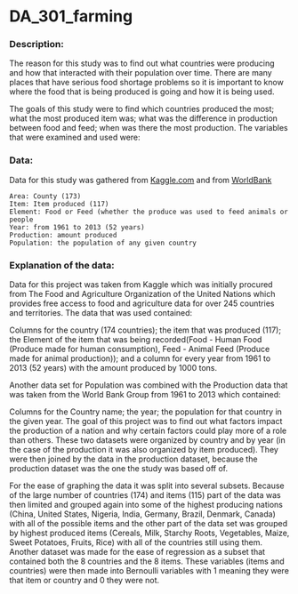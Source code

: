 # DA_301_farming

### Description:

The reason for this study was to find out what countries were producing and how that interacted with their population over time. There are many places that have serious food shortage problems so it is important to know where the food that is being produced is going and how it is being used.


The goals of this study were to find which countries produced the most; what the most produced item was; what was the difference in production between food and feed; when was there the most production. The variables that were examined and used were:

### Data:

Data for this study was gathered from [Kaggle.com](https://www.kaggle.com/dorbicycle/world-foodfeed-production) and from [WorldBank](https://data.worldbank.org/indicator/SP.POP.TOTL)

```
Area: County (173)
Item: Item produced (117)
Element: Food or Feed (whether the produce was used to feed animals or people
Year: from 1961 to 2013 (52 years)
Production: amount produced
Population: the population of any given country
```

### Explanation of the data:

Data for this project was taken from Kaggle which was initially procured from The Food and Agriculture Organization of the United Nations which provides free access to food and agriculture data for over 245 countries and territories. The data that was used contained: 

Columns for the country (174 countries);
the item that was produced (117); the Element of the item that was being recorded(Food - Human Food (Produce made for human consumption), Feed - Animal Feed (Produce made for animal production)); and a column for every year from 1961 to 2013 (52 years) with the amount produced by 1000 tons.

Another data set for Population was combined with the Production data that was taken from the World Bank Group from 1961 to 2013 which contained:

Columns for the Country name; the year; the population for that country in the given year.
The goal of this project was to find out what factors impact the production of a nation and why certain factors could play more of a role than others. These two datasets were organized by country and by year (in the case of the production it was also organized by item produced). They were then joined by the data in the production dataset, because the production dataset was the one the study was based off of. 

For the ease of graphing the data it was split into several subsets. Because of the large number of countries (174) and items (115) part of the data was then limited and grouped again into some of the highest producing nations (China, United States, Nigeria, India, Germany, Brazil, Denmark, Canada) with all of the possible items and the other part of the data set was grouped by highest produced items (Cereals, Milk, Starchy Roots, Vegetables, Maize, Sweet Potatoes, Fruits, Rice) with all of the countries still using them. Another dataset was made for the ease of regression as a subset that contained both the 8 countries and the 8 items. These variables (items and countries) were then made into Bernoulli variables with 1 meaning they were that item or country and 0 they were not.
